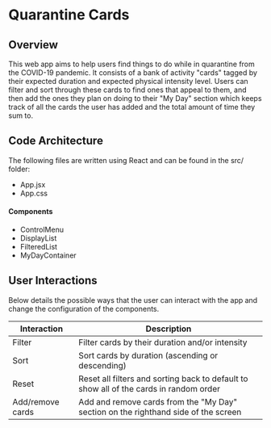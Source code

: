 # Quarantine Cards

## Overview
This web app aims to help users find things to do while in quarantine from the COVID-19 pandemic. It consists of a bank of activity "cards" tagged by their expected duration and expected physical intensity level. Users can filter and sort through these cards to find ones that appeal to them, and then add the ones they plan on doing to their "My Day" section which keeps track of all the cards the user has added and the total amount of time they sum to. 

## Code Architecture
The following files are written using React and can be found in the src/ folder:
- App.jsx
- App.css

#### Components
- ControlMenu
- DisplayList
- FilteredList
- MyDayContainer

## User Interactions
Below details the possible ways that the user can interact with the app and change the configuration of the components.

| Interaction | Description |
| ----------- | ----------- |
| Filter | Filter cards by their duration and/or intensity |
| Sort | Sort cards by duration (ascending or descending) |
| Reset | Reset all filters and sorting back to default to show all of the cards in random order |
| Add/remove cards | Add and remove cards from the "My Day" section on the righthand side of the screen |

